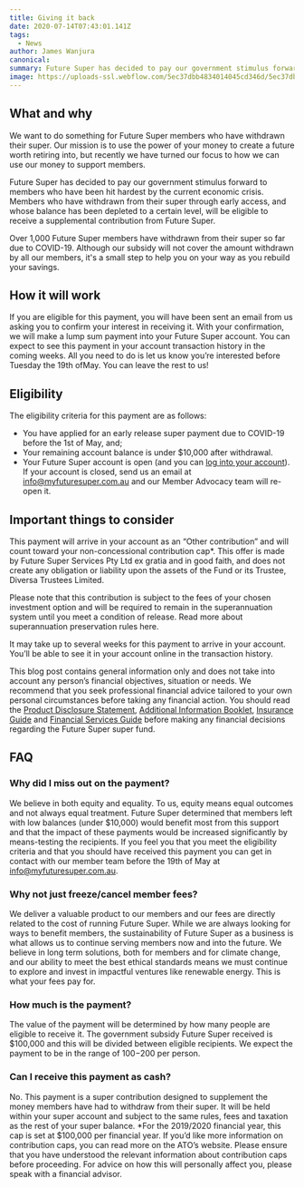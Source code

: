 ```yaml
---
title: Giving it back
date: 2020-07-14T07:43:01.141Z
tags: 
  - News
author: James Wanjura
canonical: 
summary: Future Super has decided to pay our government stimulus forward to members who have been hit hardest by the current economic crisis.
image: https://uploads-ssl.webflow.com/5ec37dbb4834014045cd346d/5ec37dbc483401fb9ecd3e48_Giving%20It%20Back%20-%20Hero.jpg
---
```


**What and why**‍
-----------------

We want to do something for Future Super members who have withdrawn their super. Our mission is to use the power of your money to create a future worth retiring into, but recently we have turned our focus to how we can use our money to support members.

Future Super has decided to pay our government stimulus forward to members who have been hit hardest by the current economic crisis. Members who have withdrawn from their super through early access, and whose balance has been depleted to a certain level, will be eligible to receive a supplemental contribution from Future Super.

Over 1,000 Future Super members have withdrawn from their super so far due to COVID-19. Although our subsidy will not cover the amount withdrawn by all our members, it's a small step to help you on your way as you rebuild your savings.**‍**

**How it will work**‍
---------------------

If you are eligible for this payment, you will have been sent an email from us asking you to confirm your interest in receiving it. With your confirmation, we will make a lump sum payment into your Future Super account. You can expect to see this payment in your account transaction history in the coming weeks. All you need to do is let us know you’re interested before Tuesday the 19th ofMay. You can leave the rest to us!

‍**Eligibility**‍
-----------------

The eligibility criteria for this payment are as follows:

*   You have applied for an early release super payment due to COVID-19 before the 1st of May, and;
*   Your remaining account balance is under $10,000 after withdrawal.
*   Your Future Super account is open (and you can [log into your account](https://portal.myfuturesuper.com.au/member/login_1)). If your account is closed, send us an email at [info@myfuturesuper.com.au](mailto:info@myfuturesuper.com.au) and our Member Advocacy team will re-open it.

‍**Important things to consider**
---------------------------------

This payment will arrive in your account as an “Other contribution” and will count toward your non-concessional contribution cap\*. This offer is made by Future Super Services Pty Ltd ex gratia and in good faith, and does not create any obligation or liability upon the assets of the Fund or its Trustee, Diversa Trustees Limited.

Please note that this contribution is subject to the fees of your chosen investment option and will be required to remain in the superannuation system until you meet a condition of release. Read more about superannuation preservation rules here.

It may take up to several weeks for this payment to arrive in your account. You’ll be able to see it in your account online in the transaction history.

This blog post contains general information only and does not take into account any person’s financial objectives, situation or needs. We recommend that you seek professional financial advice tailored to your own personal circumstances before taking any financial action. You should read the [Product Disclosure Statement](https://www.myfuturesuper.com.au/pds), [Additional Information Booklet](https://www.myfuturesuper.com.au/aib), [Insurance Guide](https://www.myfuturesuper.com.au/insuranceguide) and [Financial Services Guide](http://myfuturesuper.com.au/fsg) before making any financial decisions regarding the Future Super super fund.**‍**

**FAQ**_‍_
----------

### Why did I miss out on the payment?

We believe in both equity and equality. To us, equity means equal outcomes and not always equal treatment. Future Super determined that members left with low balances (under $10,000) would benefit most from this support and that the impact of these payments would be increased significantly by means-testing the recipients. If you feel you that you meet the eligibility criteria and that you should have received this payment you can get in contact with our member team before the 19th of May at info@myfuturesuper.com.au._‍_

### Why not just freeze/cancel member fees?

We deliver a valuable product to our members and our fees are directly related to the cost of running Future Super. While we are always looking for ways to benefit members, the sustainability of Future Super as a business is what allows us to continue serving members now and into the future. We believe in long term solutions, both for members and for climate change, and our ability to meet the best ethical standards means we must continue to explore and invest in impactful ventures like renewable energy. This is what your fees pay for.

### How much is the payment?

The value of the payment will be determined by how many people are eligible to receive it. The government subsidy Future Super received is $100,000 and this will be divided between eligible recipients. We expect the payment to be in the range of $100-$200 per person.

### Can I receive this payment as cash?

No. This payment is a super contribution designed to supplement the money members have had to withdraw from their super. It will be held within your super account and subject to the same rules, fees and taxation as the rest of your super balance.
\*For the 2019/2020 financial year, this cap is set at $100,000 per financial year. If you’d like more information on contribution caps, you can read more on the ATO’s website. Please ensure that you have understood the relevant information about contribution caps before proceeding. For advice on how this will personally affect you, please speak with a financial advisor.
